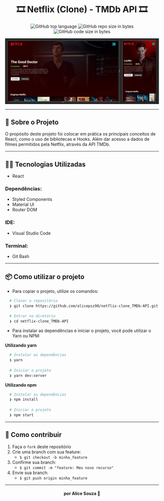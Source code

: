 <h1 align="center">
  🎞 Netflix (Clone) - TMDb API 🎞
</h1>

<p align="center">
  <img alt="GitHub top language" src="https://img.shields.io/github/languages/top/alicepsz98/netflix_TMDb-API?logo=javascript">

  <img alt="GitHub repo size in bytes" src="https://img.shields.io/github/repo-size/alicepsz98/netflix_TMDb-API?color=orange">

  <img alt="GitHub code size in bytes" src="https://img.shields.io/github/last-commit/alicepsz98/netflix_TMDb-API">
</p>

![Netflix - Clone](https://github.com/alicepsz98/netflix_TMDb-API/blob/master/Netflix-mockup.png)

---

## 📝 Sobre o Projeto

O propósito deste projeto foi colocar em prática os principais conceitos de React, como o uso de bibliotecas e Hooks.
Além dar acesso a dados de filmes permitidos pela Netflix, através da API TMDb.

---

## 👨‍💻️ Tecnologias Utilizadas

- React

### Dependências:

- Styled Components
- Material UI
- Router DOM

### IDE:

- Visual Studio Code

### Terminal:

- Git Bash

---

## 📦️ Como utilizar o projeto

- Para copiar o projeto, utilize os comandos:

```bash
  # Clonar o repositório
  ❯ git clone https://github.com/alicepsz98/netflix-clone_TMDb-API.git

  # Entrar no diretório
  ❯ cd netflix-clone_TMDb-API
```

- Para instalar as dependências e iniciar o projeto, você pode utilizar o Yarn ou NPM:

**Utilizando yarn**

```bash
  # Instalar as dependências
  ❯ yarn

  # Iniciar o projeto
  ❯ yarn dev:server
```

**Utilizando npm**

```bash
  # Instalar as dependências
  ❯ npm install

  # Iniciar o projeto
  ❯ npm start
```

---

## 🤝 Como contribuir

1. Faça o `fork` deste repositório
2. Crie uma branch com sua feature:
   - `$ git checkout -b minha_feature`
3. Confirme sua branch:
   - `$ git commit -m "feature: Meu novo recurso"`
4. Envie sua branch:
   - `$ git push origin minha_feature`

---

<h4 align="center">
  por Alice Souza 💚
</h4>

